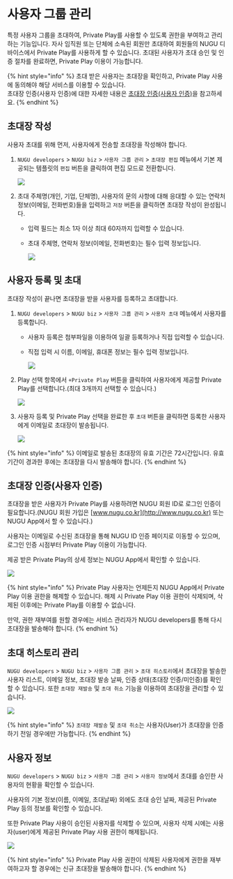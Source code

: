 # 사용자 그룹 관리

특정 사용자 그룹을 초대하여, Private Play를 사용할 수 있도록 권한을 부여하고 관리하는 기능입니다. 자사 임직원 또는 단체에 소속된 회원만 초대하여 회원들의 NUGU 디바이스에서 Private Play를 사용하게 할 수 있습니다. 초대된 사용자가 초대 승인 및 인증 절차를 완료하면, Private Play 이용이 가능합니다.

{% hint style="info" %}
초대 받은 사용자는 초대장을 확인하고, Private Play 사용에 동의해야 해당 서비스를 이용할 수 있습니다.  
초대장 인증\(사용자 인증\)에 대한 자세한 내용은 [초대장 인증\(사용자 인증\)](manage-enrolled-user.md#user-verification)을 참고하세요.
{% endhint %}

## 초대장 작성 <a id="create-an-invitation"></a>

사용자 초대를 위해 먼저, 사용자에게 전송할 초대장을 작성해야 합니다.

1. `NUGU developers` &gt; `NUGU biz` &gt; `사용자 그룹 관리` &gt; `초대장 편집` 메뉴에서 기본 제공되는 템플릿의 `편집` 버튼을 클릭하여 편집 모드로 전환합니다.

   ![](../../.gitbook/assets/ch6_631_c01-1.png)

2. 초대 주체명\(개인, 기업, 단체명\), 사용자의 문의 사항에 대해 응대할 수 있는 연락처 정보\(이메일, 전화번호\)들을 입력하고 `저장` 버튼을 클릭하면 초대장 작성이 완성됩니다.
   * 입력 필드는 최소 1자 이상 최대 60자까지 입력할 수 있습니다.
   * 초대 주체명, 연락처 정보\(이메일, 전화번호\)는 필수 입력 정보입니다.

     ![](../../.gitbook/assets/ch6_631_c02-1%20%281%29.png)

## 사용자 등록 및 초대 <a id="invite-enrolled-user"></a>

초대장 작성이 끝나면 초대장을 받을 사용자를 등록하고 초대합니다.

1. `NUGU developers` &gt; `NUGU biz` &gt; `사용자 그룹 관리` &gt; `사용자 초대` 메뉴에서 사용자를 등록합니다.
   * 사용자 등록은 첨부파일을 이용하여 일괄 등록하거나 직접 입력할 수 있습니다.
   * 직접 입력 시 이름, 이메일, 휴대폰 정보는 필수 입력 정보입니다.

     ![](../../.gitbook/assets/ch6_632_c01.png)
2. Play 선택 항목에서 `+Private Play` 버튼을 클릭하여 사용자에게 제공할 Private Play를 선택합니다.\(최대 3개까지 선택할 수 있습니다.\)

   ![](../../.gitbook/assets/ch6_632_c02-1.png)

3. 사용자 등록 및 Private Play 선택을 완료한 후 `초대` 버튼을 클릭하면 등록한 사용자에게 이메일로 초대장이 발송됩니다.

   ![](../../.gitbook/assets/ch6_632_c03-1.png)

{% hint style="info" %}
이메일로 발송된 초대장의 유효 기간은 72시간입니다. 유효 기간이 경과한 후에는 초대장을 다시 발송해야 합니다.
{% endhint %}

## 초대장 인증\(사용자 인증\) <a id="user-verification"></a>

초대장을 받은 사용자가 Private Play를 사용하려면 NUGU 회원 ID로 로그인 인증이 필요합니다.\(NUGU 회원 가입은 [www.nugu.co.kr](http://www.nugu.co.kr) 또는 NUGU App에서 할 수 있습니다.\)

사용자는 이메일로 수신된 초대장을 통해 NUGU ID 인증 페이지로 이동할 수 있으며, 로그인 인증 시점부터 Private Play 이용이 가능합니다.

제공 받은 Private Play의 상세 정보는 NUGU App에서 확인할 수 있습니다.

![](../../.gitbook/assets/ch6_633_c01.png)

{% hint style="info" %}
Private Play 사용자는 언제든지 NUGU App에서 Private Play 이용 권한을 해제할 수 있습니다. 해제 시 Private Play 이용 권한이 삭제되며, 삭제된 이후에는 Private Play를 이용할 수 없습니다.

만약, 권한 재부여를 원할 경우에는 서비스 관리자가 NUGU developers를 통해 다시 초대장을 발송해야 합니다.
{% endhint %}

## 초대 히스토리 관리 <a id="manage-invitation-history"></a>

`NUGU developers` &gt; `NUGU biz` &gt; `사용자 그룹 관리` &gt; `초대 히스토리`에서 초대장을 발송한 사용자 리스트, 이메일 정보, 초대장 발송 날짜, 인증 상태\(초대장 인증/미인증\)를 확인할 수 있습니다. 또한 `초대장 재발송` 및 `초대 취소` 기능을 이용하여 초대장을 관리할 수 있습니다.

![](../../.gitbook/assets/assets_-ll_j0vst5q1ujfaettc_-ll_luqqzmrqidwasrtv_-ll_lxisjjvz6nti5nlg_ch6_634_c01.png)

{% hint style="info" %}
`초대장 재발송` 및 `초대 취소`는 사용자\(User\)가 초대장을 인증하기 전일 경우에만 가능합니다.
{% endhint %}

## 사용자 정보 <a id="enrolleduser-information"></a>

`NUGU developers` &gt; `NUGU biz` &gt; `사용자 그룹 관리` &gt; `사용자 정보`에서 초대를 승인한 사용자의 현황을 확인할 수 있습니다.

사용자의 기본 정보\(이름, 이메일, 초대날짜\) 외에도 초대 승인 날짜, 제공된 Private Play 등의 정보를 확인할 수 있습니다.

또한 Private Play 사용이 승인된 사용자를 삭제할 수 있으며, 사용자 삭제 시에는 사용자\(user\)에게 제공된 Private Play 사용 권한이 해제됩니다.

![](../../.gitbook/assets/assets_-ll_j0vst5q1ujfaettc_-lqfeyfndhaalti4asmp_-lqff94jypkdwghp5wy9_ch6_635_c01-1.png)

{% hint style="info" %}
Private Play 사용 권한이 삭제된 사용자에게 권한을 재부여하고자 할 경우에는 신규 초대장을 발송해야 합니다.
{% endhint %}

